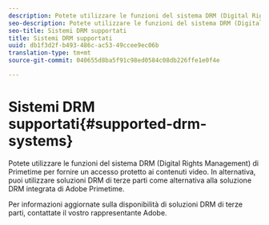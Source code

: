 ```yaml
---
description: Potete utilizzare le funzioni del sistema DRM (Digital Rights Management) di Primetime per fornire un accesso protetto ai contenuti video. In alternativa, puoi utilizzare soluzioni DRM di terze parti come alternativa alla soluzione DRM integrata di Adobe Primetime.
seo-description: Potete utilizzare le funzioni del sistema DRM (Digital Rights Management) di Primetime per fornire un accesso protetto ai contenuti video. In alternativa, puoi utilizzare soluzioni DRM di terze parti come alternativa alla soluzione DRM integrata di Adobe Primetime.
seo-title: Sistemi DRM supportati
title: Sistemi DRM supportati
uuid: db1f3d2f-b493-486c-ac53-49ccee9ec06b
translation-type: tm+mt
source-git-commit: 040655d8ba5f91c98ed0584c08db226ffe1e0f4e

---
```



# Sistemi DRM supportati{#supported-drm-systems}

Potete utilizzare le funzioni del sistema DRM (Digital Rights Management) di Primetime per fornire un accesso protetto ai contenuti video. In alternativa, puoi utilizzare soluzioni DRM di terze parti come alternativa alla soluzione DRM integrata di Adobe Primetime.

Per informazioni aggiornate sulla disponibilità di soluzioni DRM di terze parti, contattate il vostro rappresentante Adobe.
